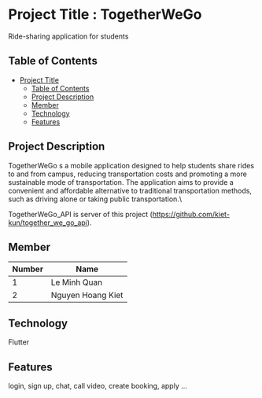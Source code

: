 

# Project Title : TogetherWeGo

Ride-sharing application for students

## Table of Contents

- [Project Title](#project-title)
  - [Table of Contents](#table-of-contents)
  - [Project Description](#project-description)
  - [Member](#member)
  - [Technology](#technology)
  - [Features](#features)

## Project Description

TogetherWeGo s a mobile application designed to help students share rides to and from campus, reducing transportation costs and promoting a more sustainable mode of transportation. The application aims to provide a convenient and affordable alternative to traditional transportation methods, such as driving alone or taking public transportation.\

TogetherWeGo_API is server of this project  (https://github.com/kiet-kun/together_we_go_api).

## Member

| Number | Name |
| ------- | ----------- |
| 1 | Le Minh Quan |
| 2 | Nguyen Hoang Kiet |

## Technology

Flutter

## Features

login, sign up, chat, call video, create booking, apply ... 
